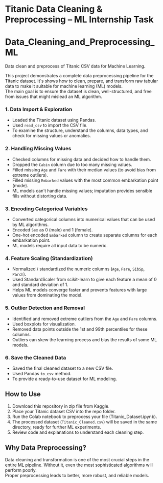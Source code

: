 # Titanic Data Cleaning & Preprocessing – ML Internship Task
# Data_Cleaning_and_Preprocessing_ML
Data clean and preprocess of Titanic CSV data for Machine Learning.

This project demonstrates a complete data preprocessing pipeline for the Titanic dataset. It's shows how to clean, prepare, and transform raw tabular data to make it suitable for machine learning (ML) models.  
The main goal is to ensure the dataset is clean, well-structured, and free from issues that might mislead an ML algorithm.


### 1. Data Import & Exploration

- Loaded the Titanic dataset using Pandas.
- Used `read_csv` to import the CSV file.
- To examine the structure, understand the columns, data types, and check for missing values or anomalies.
  

### 2. Handling Missing Values

- Checked columns for missing data and decided how to handle them.
- Dropped the `Cabin` column due to too many missing values.
- Filled missing `Age` and `Fare` with their median values (to avoid bias from extreme outliers).
- Filled missing `Embarked` values with the most common embarkation point (mode).
- ML models can't handle missing values; imputation provides sensible fills without distorting data.

  
### 3. Encoding Categorical Variables

- Converted categorical columns into numerical values that can be used by ML algorithms.
- Encoded `Sex` as 0 (male) and 1 (female).
- One-hot encoded `Embarked` column to create separate columns for each embarkation point.
- ML models require all input data to be numeric.


### 4. Feature Scaling (Standardization)

- Normalized / standardized the numeric columns (`Age`, `Fare`, `SibSp`, `Parch`).
- Used StandardScaler from scikit-learn to give each feature a mean of 0 and standard deviation of 1.
- Helps ML models converge faster and prevents features with large values from dominating the model.


### 5. Outlier Detection and Removal

- Identified and removed extreme outliers from the `Age` and `Fare` columns.
- Used boxplots for visualization.
- Removed data points outside the 1st and 99th percentiles for these columns.
- Outliers can skew the learning process and bias the results of some ML models.

### 6. Save the Cleaned Data

- Saved the final cleaned dataset to a new CSV file.
- Used Pandas `to_csv` method.
- To provide a ready-to-use dataset for ML modeling.


## How to Use

1. Download this repository in zip file from Kaggle.
2. Place your Titanic dataset CSV into the repo folder.
3. Run the Colab notebook to preprocess your file (Titanic_Dataset.ipynb).
4. The processed dataset (`Titanic_Cleaned.csv`) will be saved in the same directory, ready for further ML experiments.
5. Review code and explanations to understand each cleaning step.

## Why Data Preprocessing?

Data cleaning and transformation is one of the most crucial steps in the entire ML pipeline. Without it, even the most sophisticated algorithms will perform poorly.  
Proper preprocessing leads to better, more robust, and reliable models.

